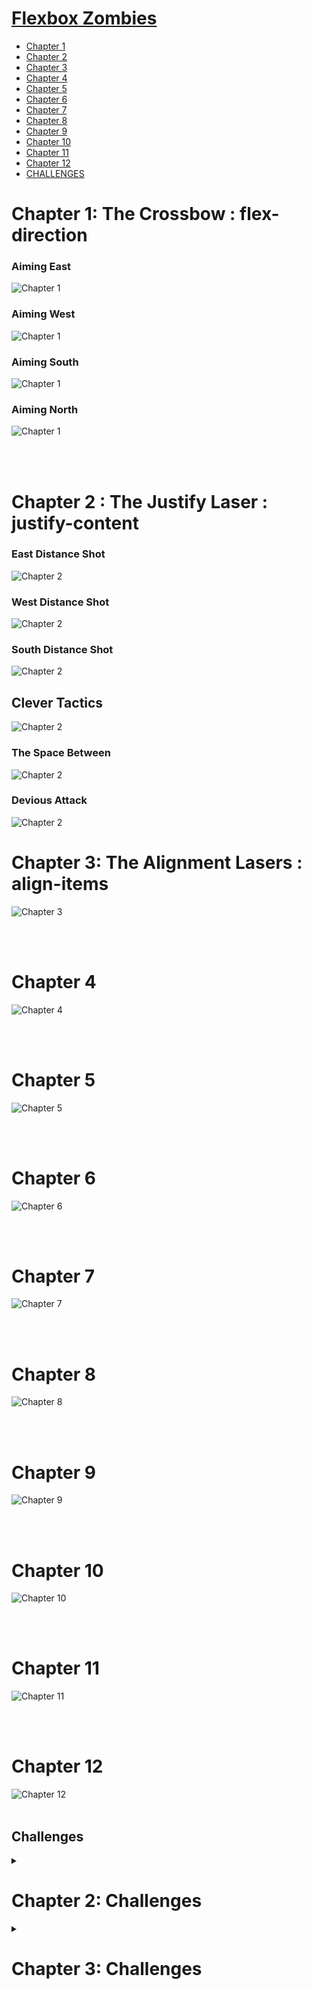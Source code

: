 # [Flexbox Zombies](https://mastery.games/flexboxzombies/)

- [Chapter 1](#Chapter-1)
- [Chapter 2](#Chapter-2)
- [Chapter 3](#Chapter-3)
- [Chapter 4](#Chapter-4)
- [Chapter 5](#Chapter-5)
- [Chapter 6](#Chapter-6)
- [Chapter 7](#Chapter-7)
- [Chapter 8](#Chapter-8)
- [Chapter 9](#Chapter-9)
- [Chapter 10](#Chapter-10)
- [Chapter 11](#Chapter-11)
- [Chapter 12](#Chapter-12)
- [CHALLENGES]()

<!-- /TOC -->
<a name="Chapter-1">

# Chapter 1: The Crossbow : flex-direction

### Aiming East

![Chapter 1](https://raw.githubusercontent.com/vixhnuchandran/flexbox-zombies/main/gifs/c11.gif)

### Aiming West

![Chapter 1](https://raw.githubusercontent.com/vixhnuchandran/flexbox-zombies/main/gifs/c12.gif)

### Aiming South

![Chapter 1](https://raw.githubusercontent.com/vixhnuchandran/flexbox-zombies/main/gifs/c13.gif)

### Aiming North

![Chapter 1](https://raw.githubusercontent.com/vixhnuchandran/flexbox-zombies/main/gifs/c14.gif)
</a>

<br>
<br>

<a name="Chapter-2">

# Chapter 2 : The Justify Laser : justify-content

### East Distance Shot

![Chapter 2](https://raw.githubusercontent.com/vixhnuchandran/flexbox-zombies/main/gifs/c21.gif)

### West Distance Shot

![Chapter 2](https://raw.githubusercontent.com/vixhnuchandran/flexbox-zombies/main/gifs/c22.gif)

### South Distance Shot

![Chapter 2](https://raw.githubusercontent.com/vixhnuchandran/flexbox-zombies/main/gifs/c23.gif)

## Clever Tactics

![Chapter 2](https://raw.githubusercontent.com/vixhnuchandran/flexbox-zombies/main/gifs/c24.gif)

### The Space Between

![Chapter 2](https://raw.githubusercontent.com/vixhnuchandran/flexbox-zombies/main/gifs/c25.gif)

### Devious Attack

![Chapter 2](https://raw.githubusercontent.com/vixhnuchandran/flexbox-zombies/main/gifs/c26.gif)
</a>

<a name="Chapter-3">

# Chapter 3: The Alignment Lasers : align-items

![Chapter 3](https://raw.githubusercontent.com/vixhnuchandran/flexbox-zombies/main/gifs/c3.gif)
</a>

<br>
<br>

<a name="Chapter-4">

# Chapter 4

![Chapter 4](https://raw.githubusercontent.com/vixhnuchandran/flexbox-zombies/main/gifs/c4.gif)
</a>

<br>
<br>

<a name="Chapter-5">

# Chapter 5

![Chapter 5](https://raw.githubusercontent.com/vixhnuchandran/flexbox-zombies/main/gifs/c5.gif)
</a>

<br>
<br>

<a name="Chapter-6">

# Chapter 6

![Chapter 6](https://raw.githubusercontent.com/vixhnuchandran/flexbox-zombies/main/gifs/c6x.gif)
</a>

<br>
<br>

<a name="Chapter-7">

# Chapter 7

![Chapter 7](https://raw.githubusercontent.com/vixhnuchandran/flexbox-zombies/main/gifs/c7x.gif)
</a>

<br>
<br>

<a name="Chapter-8">

# Chapter 8

![Chapter 8](https://raw.githubusercontent.com/vixhnuchandran/flexbox-zombies/main/gifs/c8x.gif)
</a>

<br>
<br>

<a name="Chapter-9">

# Chapter 9

![Chapter 9](https://raw.githubusercontent.com/vixhnuchandran/flexbox-zombies/main/gifs/c9x.gif)
</a>

<br>
<br>

<a name="Chapter-10">

# Chapter 10

![Chapter 10](https://raw.githubusercontent.com/vixhnuchandran/flexbox-zombies/main/gifs/c10x.gif)
</a>

<br>
<br>

<a name="Chapter-11">

# Chapter 11

![Chapter 11](https://raw.githubusercontent.com/vixhnuchandran/flexbox-zombies/main/gifs/c11x.gif)
</a>

<br>
<br>

<a name="Chapter-12">

# Chapter 12

![Chapter 12](https://raw.githubusercontent.com/vixhnuchandran/flexbox-zombies/main/gifs/c12x.gif)
</a>
<br>
<br>

<!-- Challenges -->

## Challenges

<a name="Challenges">

<details>
<summary> <h1>Chapter 2: Challenges </h1> </summary>

## Challenge 1

![Chapter 2](https://raw.githubusercontent.com/vixhnuchandran/flexbox-zombies/main/gifs/challenges/2.1.gif)

## Challenge 2

![Chapter 2](https://raw.githubusercontent.com/vixhnuchandran/flexbox-zombies/main/gifs/challenges/2.2.gif)

## Challenge 3

![Chapter 2](https://raw.githubusercontent.com/vixhnuchandran/flexbox-zombies/main/gifs/challenges/2.3.gif)

## Challenge 4

![Chapter 2](https://raw.githubusercontent.com/vixhnuchandran/flexbox-zombies/main/gifs/challenges/2.4.gif)

## Challenge 5

![Chapter 2](https://raw.githubusercontent.com/vixhnuchandran/flexbox-zombies/main/gifs/challenges/2.5.gif)

## Challenge 6

![Chapter 2](https://raw.githubusercontent.com/vixhnuchandran/flexbox-zombies/main/gifs/challenges/2.6.gif)

## Challenge 7

![Chapter 2](https://raw.githubusercontent.com/vixhnuchandran/flexbox-zombies/main/gifs/challenges/2.7.gif)

## Challenge 8

![Chapter 2](https://raw.githubusercontent.com/vixhnuchandran/flexbox-zombies/main/gifs/challenges/2.8.gif)

## Challenge 9

![Chapter 2](https://raw.githubusercontent.com/vixhnuchandran/flexbox-zombies/main/gifs/challenges/2.9.gif)

</details>

<details>
<summary> <h1>Chapter 3: Challenges </h1> </summary>

## Challenge 1

![Chapter 3](https://raw.githubusercontent.com/vixhnuchandran/flexbox-zombies/main/gifs/challenges/3.1.gif)

## Challenge 2

![Chapter 3](https://raw.githubusercontent.com/vixhnuchandran/flexbox-zombies/main/gifs/challenges/3.3.gif)

## Challenge 3

![Chapter 3](https://raw.githubusercontent.com/vixhnuchandran/flexbox-zombies/main/gifs/challenges/3.3.gif)

## Challenge 4

![Chapter 3](https://raw.githubusercontent.com/vixhnuchandran/flexbox-zombies/main/gifs/challenges/3.4.gif)

## Challenge 5

![Chapter 3](https://raw.githubusercontent.com/vixhnuchandran/flexbox-zombies/main/gifs/challenges/3.5.gif)

## Challenge 6

![Chapter 3](https://raw.githubusercontent.com/vixhnuchandran/flexbox-zombies/main/gifs/challenges/3.6.gif)

## Challenge 7

![Chapter 3](https://raw.githubusercontent.com/vixhnuchandran/flexbox-zombies/main/gifs/challenges/3.7.gif)

## Challenge 8

![Chapter 3](https://raw.githubusercontent.com/vixhnuchandran/flexbox-zombies/main/gifs/challenges/3.8.gif)

## Challenge 9

![Chapter 3](https://raw.githubusercontent.com/vixhnuchandran/flexbox-zombies/main/gifs/challenges/3.9.gif)

## Challenge 10

![Chapter 3](https://raw.githubusercontent.com/vixhnuchandran/flexbox-zombies/main/gifs/challenges/3.10.gif)

## Challenge 11

![Chapter 3](https://raw.githubusercontent.com/vixhnuchandran/flexbox-zombies/main/gifs/challenges/3.11.gif)

</details>
</a>
